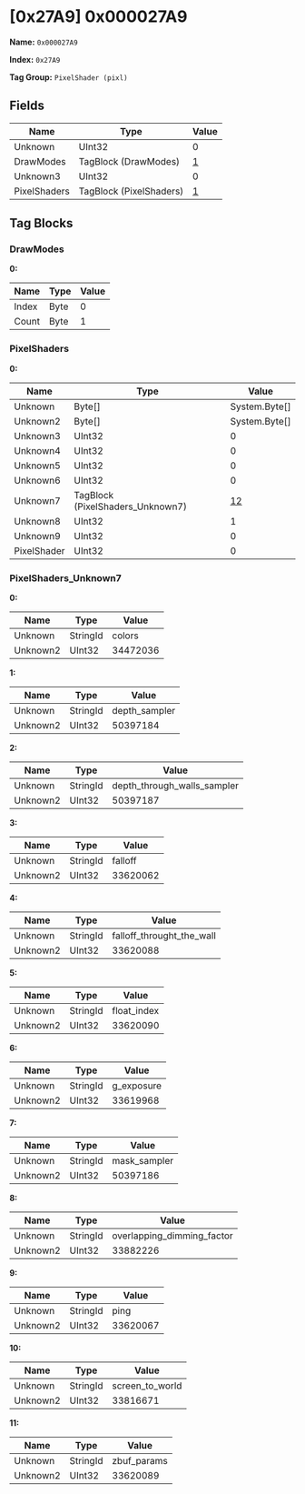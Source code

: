 # [0x27A9] 0x000027A9

**Name:** ```0x000027A9```

**Index:** ```0x27A9```

**Tag Group:** ```PixelShader (pixl)```

## Fields

Name	| Type	| Value
---	|---	|---	|
Unknown	|UInt32	|0
DrawModes	|TagBlock (DrawModes)	|[1](#drawmodes)
Unknown3	|UInt32	|0
PixelShaders	|TagBlock (PixelShaders)	|[1](#pixelshaders)


## Tag Blocks

### DrawModes

**0:**

Name	| Type	| Value
---	|---	|---	|
Index	|Byte	|0
Count	|Byte	|1


### PixelShaders

**0:**

Name	| Type	| Value
---	|---	|---	|
Unknown	|Byte[]	|System.Byte[]
Unknown2	|Byte[]	|System.Byte[]
Unknown3	|UInt32	|0
Unknown4	|UInt32	|0
Unknown5	|UInt32	|0
Unknown6	|UInt32	|0
Unknown7	|TagBlock (PixelShaders_Unknown7)	|[12](#pixelshaders_unknown7)
Unknown8	|UInt32	|1
Unknown9	|UInt32	|0
PixelShader	|UInt32	|0


### PixelShaders_Unknown7

**0:**

Name	| Type	| Value
---	|---	|---	|
Unknown	|StringId	|colors
Unknown2	|UInt32	|34472036


**1:**

Name	| Type	| Value
---	|---	|---	|
Unknown	|StringId	|depth_sampler
Unknown2	|UInt32	|50397184


**2:**

Name	| Type	| Value
---	|---	|---	|
Unknown	|StringId	|depth_through_walls_sampler
Unknown2	|UInt32	|50397187


**3:**

Name	| Type	| Value
---	|---	|---	|
Unknown	|StringId	|falloff
Unknown2	|UInt32	|33620062


**4:**

Name	| Type	| Value
---	|---	|---	|
Unknown	|StringId	|falloff_throught_the_wall
Unknown2	|UInt32	|33620088


**5:**

Name	| Type	| Value
---	|---	|---	|
Unknown	|StringId	|float_index
Unknown2	|UInt32	|33620090


**6:**

Name	| Type	| Value
---	|---	|---	|
Unknown	|StringId	|g_exposure
Unknown2	|UInt32	|33619968


**7:**

Name	| Type	| Value
---	|---	|---	|
Unknown	|StringId	|mask_sampler
Unknown2	|UInt32	|50397186


**8:**

Name	| Type	| Value
---	|---	|---	|
Unknown	|StringId	|overlapping_dimming_factor
Unknown2	|UInt32	|33882226


**9:**

Name	| Type	| Value
---	|---	|---	|
Unknown	|StringId	|ping
Unknown2	|UInt32	|33620067


**10:**

Name	| Type	| Value
---	|---	|---	|
Unknown	|StringId	|screen_to_world
Unknown2	|UInt32	|33816671


**11:**

Name	| Type	| Value
---	|---	|---	|
Unknown	|StringId	|zbuf_params
Unknown2	|UInt32	|33620089


